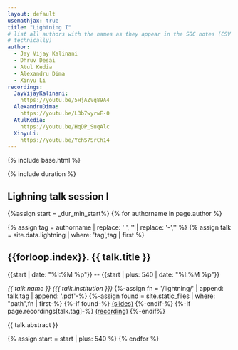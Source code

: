 ```yaml
---
layout: default
usemathjax: true
title: "Lightning I"
# list all authors with the names as they appear in the SOC notes (CSV file
# technically)
author:
  - Jay Vijay Kalinani
  - Dhruv Desai
  - Atul Kedia
  - Alexandru Dima
  - Xinyu Li
recordings:
  JayVijayKalinani:
    https://youtu.be/5HjAZVq89A4
  AlexandruDima:
    https://youtu.be/L3b7wyrwE-0
  AtulKedia:
    https://youtu.be/HqDP_SuqAlc
  XinyuLi:
    https://youtu.be/YchS7SrCh14
---
```

{% include base.html %}

{% include duration %}
## Lighning talk session I

{%assign start = _dur_min_start%}
{% for authorname in page.author %}

{% assign tag = authorname | replace: ' ', '' | replace: '-','' %}
{% assign talk = site.data.lightning | where: 'tag',tag | first %}

<h2 id="{{talk.tag}}">{{forloop.index}}. {{ talk.title }}</h2>
{{start | date: "%I:%M %p"}} -- {{start | plus: 540 | date: "%I:%M %p"}}

<em>{{ talk.name }} ({{ talk.institution }})</em>
{%-assign fn = '/lightning/' | append: talk.tag | append: '.pdf'-%}
{%-assign found = site.static_files | where: "path",fn | first-%}
{%-if found-%}
<a href="{{base}}/lightning/{{talk.tag}}.pdf"> (slides)</a>
{%-endif-%}
{%-if page.recordings[talk.tag]-%}
<a href="{{page.recordings[talk.tag]}}"> (recording)</a>
{%-endif%}

{{ talk.abstract }}

{% assign start = start | plus: 540 %}
{% endfor %}
